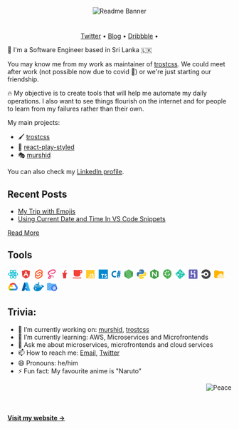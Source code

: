 <p align="center">
  <img src="https://res.cloudinary.com/murshidazher/image/upload/w_auto,dpr_1.0,c_scale,f_webp,fl_awebp.progressive.progressive:semi,f_webp,fl_awebp,q_100/resume-banner-confetti.jpg" width="1280" title="Readme Banner">
</p>

#

<p align="center">
  <a href="https://twitter.com/murshidazher">Twitter</a> •
  <a href="https://murshidazher.com/articles/">Blog</a> •
  <a href="https://dribbble.com/murshidazher">Dribbble</a> •
  <br />
</p>

👋 I'm a Software Engineer based in Sri Lanka 🇱🇰

You may know me from my work as maintainer of [trostcss](https://github.com/murshidazher/trostcss). We could meet after work (not possible now due to covid 🦠) or we're just starting our friendship.

🔥 My objective is to create tools that will help me automate my daily operations. I also want to see things flourish on the internet and for people to learn from my failures rather than their own.

My main projects:

- 🖌️ [trostcss](https://github.com/murshidazher/trostcss)
- 🧶 [react-play-styled](https://github.com/murshidazher/react-play-styled)
- 🎭 [murshid](https://github.com/murshidazher/murshid)

You can also check my [LinkedIn profile](https://www.linkedin.com/in/murshidazher/).

## Recent Posts

- [My Trip with Emojis](https://murshidazher.com/my-trip-with-emojis/)
- [Using Current Date and Time In VS Code Snippets](https://murshidazher.com/using-current-date-and-time-in-vs-code-snippets/)

[Read More](https://murshidazher.com/articles/)

## Tools

<p align="left">
<img src="https://github.com/PKief/vscode-material-icon-theme/blob/master/icons/react.svg" alt="react" width="25" height="25" />
<img src="https://github.com/PKief/vscode-material-icon-theme/blob/master/icons/angular.svg" alt="angular-js" width="25" height="25" />
<img src="https://github.com/PKief/vscode-material-icon-theme/blob/master/icons/svelte.svg" alt="svelte" width="25" height="25" />
<img src="https://github.com/PKief/vscode-material-icon-theme/blob/master/icons/sass.svg" alt="sass" width="25" height="25" />
<img src="https://github.com/PKief/vscode-material-icon-theme/blob/master/icons/gulp.svg" alt="gulp" width="25" height="25" />
<img src="https://github.com/PKief/vscode-material-icon-theme/blob/master/icons/java.svg" alt="java" width="25" height="25" />
<img src="https://github.com/PKief/vscode-material-icon-theme/blob/master/icons/javascript.svg" alt="javascript" width="25" height="25" />
<img src="https://github.com/PKief/vscode-material-icon-theme/blob/master/icons/typescript.svg" alt="typescript" width="25" height="25" />
<img src="https://github.com/PKief/vscode-material-icon-theme/blob/master/icons/csharp.svg" alt=".NET" width="25" height="25" />
<img src="https://github.com/PKief/vscode-material-icon-theme/blob/master/icons/nodejs_alt.svg" alt="nodejs" width="25" height="25" />
<img src="https://github.com/PKief/vscode-material-icon-theme/blob/master/icons/python.svg" alt="python" width="25" height="25" />
<img src="https://github.com/PKief/vscode-material-icon-theme/blob/master/icons/nginx.svg" alt="nginx" width="25" height="25" />
<img src="https://github.com/PKief/vscode-material-icon-theme/blob/master/icons/cucumber.svg" alt="cucumber" width="25" height="25" />
<img src="https://github.com/PKief/vscode-material-icon-theme/blob/master/icons/netlify.svg" alt="netlify" width="25" height="25" />
<img src="https://github.com/PKief/vscode-material-icon-theme/blob/master/icons/heroku.svg" alt="heroku" width="25" height="25" />
<img src="https://github.com/PKief/vscode-material-icon-theme/blob/master/icons/circleci_light.svg" alt="circleci" width="25" height="25" />
<img src="https://github.com/PKief/vscode-material-icon-theme/blob/master/icons/folder-aws.svg" alt="aws" width="25" height="25" />
<img src="https://github.com/PKief/vscode-material-icon-theme/blob/master/icons/gcp.svg" alt="gcp" width="25" height="25" />
<img src="https://github.com/PKief/vscode-material-icon-theme/blob/master/icons/azure.svg" alt="azure" width="25" height="25" />
<img src="https://github.com/PKief/vscode-material-icon-theme/blob/master/icons/docker.svg" alt="Docker" width="25" height="25" />
<img src="https://github.com/PKief/vscode-material-icon-theme/blob/master/icons/folder-kubernetes.svg" alt="Kubernetes" width="25" height="25" />
</p>

## Trivia:

- 🔭 I’m currently working on: [murshid](https://github.com/murshidazher/murshid), [trostcss](https://github.com/murshidazher/trostcss)
- 🌱 I’m currently learning: AWS, Microservices and Microfrontends
- 💬 Ask me about microservices, microfrontends and cloud services
- 📫 How to reach me: [Email](hello@murshidazher.com), [Twitter](https://twitter.com/murshidazher)
- 😄 Pronouns: he/him
- ⚡ Fun fact: My favourite anime is "Naruto"

<img align="right" src="https://res.cloudinary.com/murshidazher/image/upload/w_auto,dpr_1.0,c_scale,f_webp,fl_awebp.progressive.progressive:semi,f_webp,fl_awebp,q_100/readme-peace.png" height="140" title="Peace" />

<br/><br/><br/><br/>
**[Visit my website &rarr;](https://murshidazher.com/)**
